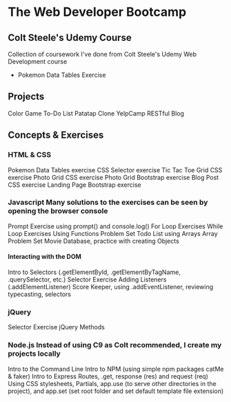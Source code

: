 # The Web Developer Bootcamp
## Colt Steele's Udemy Course

Collection of coursework I've done from Colt Steele's Udemy Web Development course
- Pokemon Data Tables Exercise

## Projects

Color Game
To-Do List
Patatap Clone
YelpCamp
RESTful Blog

## Concepts & Exercises

### HTML & CSS

Pokemon Data Tables exercise
CSS Selector exercise
Tic Tac Toe Grid CSS exercise
Photo Grid CSS exercise
Photo Grid Bootstrap exercise
Blog Post CSS exercise
Landing Page Bootstrap exercise

### Javascript Many solutions to the exercises can be seen by opening the browser console

Prompt Exercise using prompt() and console.log()
For Loop Exercises
While Loop Exercises
Using Functions Problem Set
Todo List using Arrays
Array Problem Set
Movie Database, practice with creating Objects

#### Interacting with the DOM

Intro to Selectors (.getElementById, .getElementByTagName, .querySelector, etc.)
Selector Exercise
Adding Listeners (.addElementListener)
Score Keeper, using .addEventListener, reviewing typecasting, selectors

### jQuery

Selector Exercise
jQuery Methods

### Node.js Instead of using C9 as Colt recommended, I create my projects locally

Intro to the Command Line
Intro to NPM (using simple npm packages catMe & faker)
Intro to Express
Routes, .get, response (res) and request (req)
Using CSS stylesheets, Partials, app.use (to serve other directories in the project), and app.set (set root folder and set default template file extension)